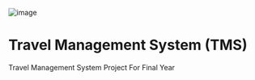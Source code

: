 ![image](https://github.com/hmwoliul/travelsystem/assets/6556302/91f8f1c3-5d50-403c-8734-649ea9058ed7)
# Travel Management System (TMS)
Travel Management System Project For Final Year


